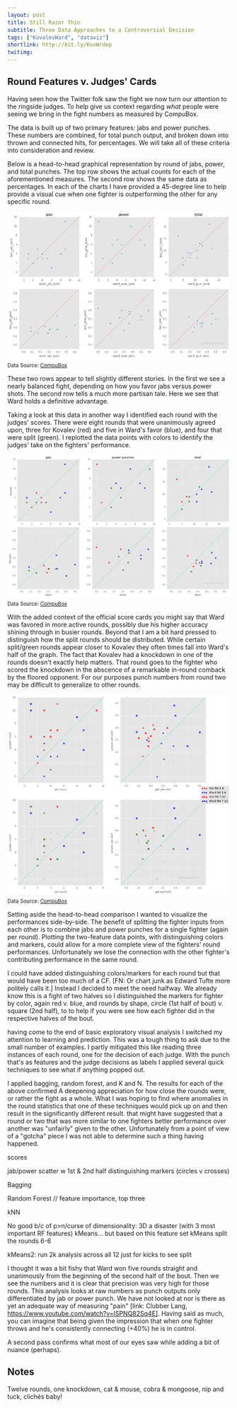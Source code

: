 ```yaml
---
layout: post
title: Still Razor Thin
subtitle: Three Data Approaches to a Controversial Decision
tags: ["KovalevWard", "dataviz"]
shortlink: http://bit.ly/KovWrdep
twitimg: 
---
```


## Round Features v. Judges' Cards

Having seen how the Twitter folk saw the fight we now turn our attention to the ringside judges. To help give us context regarding _what_ people were seeing we bring in the fight numbers as measured by CompuBox.

The data is built up of two primary features: jabs and power punches. These numbers are combined, for total punch output, and broken down into thrown and connected hits, for percentages. We will take all of these criteria into consideration and review.

Below is a head-to-head graphical representation by round of jabs, power, and total punches. The top row shows the actual counts for each of the aforementioned measures. The second row shows the same data as percentages. In each of the charts I have provided a 45-degree line to help provide a visual cue when one fighter is outperforming the other for any specific round.

<img src="/code/kov_ward_rd_feat/output_5_0.png" alt="punch4punch" align="middle" /><br>
<sub>Data Source: <a href="http://compuboxonline.com/" target="_blank">CompuBox</a></sub>

These two rows appear to tell slightly different stories. In the first we see a nearly balanced fight, depending on how you favor jabs versus power shots. The second row tells a much more partisan tale. Here we see that Ward holds a definitive advantage.

Taking a look at this data in another way I identified each round with the judges' scores. There were eight rounds that were unanimously agreed upon, three for Kovalev (red) and five in Ward's favor (blue), and four that were split (green). I replotted the data points with colors to identify the judges' take on the fighters' performance.

<img src="/code/kov_ward_rd_feat/output_7_0.png" alt="punch4punch_judges" align="middle" /><br>
<sub>Data Source: <a href="http://compuboxonline.com/" target="_blank">CompuBox</a></sub>

With the added context of the official score cards you might say that Ward was favored in more active rounds, possibly due his higher accuracy shining through in busier rounds. Beyond that I am a bit hard pressed to distinguish how the split rounds should be distributed. While certain split/green rounds appear closer to Kovalev they often times fall into Ward's half of the graph. The fact that Kovalev had a knockdown in one of the rounds doesn't exactly help matters. That round goes to the fighter who scored the knockdown in the abscence of a remarkable in-round comback by the floored opponent. For our purposes punch numbers from round two may be difficult to generalize to other rounds.

<img src="/code/kov_ward_rd_feat/output_12_1.png" alt="punch4punch_judges2" align="middle" /><br>
<sub>Data Source: <a href="http://compuboxonline.com/" target="_blank">CompuBox</a></sub>

Setting aside the head-to-head comparison I wanted to visualize the performances side-by-side. The benefit of splitting the fighter inputs from each other is to combine jabs and power punches for a single fighter (again per round). Plotting the two-feature data points, with distinguishing colors and markers, could allow for a more complete view of the fighters' round performances. Unfortunately we lose the connection with the other fighter's contributing performance in the same round. 

I could have added distinguishing colors/markers for each round but that would have been too much of a CF. [FN: Or chart junk as Edward Tufte more politely calls it.] Instead I decided to meet the need halfway. We already know this is a fight of two halves so I distinguished the markers for fighter by color, again red v. blue, and rounds by shape, circle (1st half of bout) v. square (2nd half), to  to help if you were see how each fighter did in the respective halves of the bout. 

having come to the end of basic exploratory visual analysis I switched my attention to learning and prediction. This was a tough thing to ask due to the small number of examples. I partly mitigated this like reading three instances of each round, one for the decision of each judge. With the punch that's as features and the judge decisions as labels I applied several quick techniques to see what if anything popped out.

I applied bagging, random forest, and K and N. The results for each of the above confirmed A deepening appreciation for how close the rounds were, or rather the fight as a whole. What I was hoping to find where anomalies in the round statistics that one of these techniques would pick up on and then result in the significantly different result. that might have suggested that a round or two that was more similar to one fighters better performance over another was "unfairly" given to the other. Unfortunately from a point of view of a "gotcha" piece I was not able to determine such a thing having happened.

scores

jab/power scatter w 1st & 2nd half distinguishing markers (circles v crosses)

Bagging

Random Forest // feature importance, top three

kNN

No good b/c of p>n/curse of dimensionality: 3D a disaster (with 3 most important RF features) kMeans... but based on this feature set kMeans split the rounds 6-6

kMeans2: run 2k analysis across all 12 just for kicks to see split 

I thought it was a bit fishy that Ward won five rounds straight and unanimously from the beginning of the second half of the bout. Then we see the numbers and it is clear that precision was very high for those rounds. This analysis looks at raw numbers as punch outputs only differentiated by jab or power punch. We have not looked at nor is there as yet an adequate way of measuring "pain" [link: Clubber Lang, https://www.youtube.com/watch?v=lSPNQ82Sq4E]. Having said as much, you can imagine that being given the impression that when one fighter throws and he's consistently connecting (+40%) he is in control.

A second pass confirms what most of our eyes saw while adding a bit of nuance (perhaps).


## Notes

Twelve rounds, one knockdown, cat & mouse, cobra & mongoose, nip and tuck, clichés baby!


